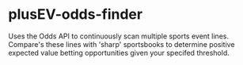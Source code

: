 # plusEV-odds-finder
Uses the Odds API to continuously scan multiple sports event lines. Compare's these lines with 'sharp' sportsbooks to determine positive expected value betting opportunities given your specifed threshold.
